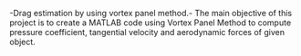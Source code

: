 -Drag estimation by using vortex panel method.-
The main objective of this project is to create a MATLAB code using Vortex Panel Method to compute pressure coefficient, tangential velocity and aerodynamic forces of given object.
